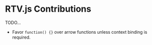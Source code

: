 # RTV.js Contributions

TODO...

- Favor `function() {}` over arrow functions unless context binding is required.
